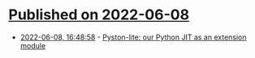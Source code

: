 # [Published on 2022-06-08](index.md)

* [2022-06-08, 16:48:58](https://news.ycombinator.com/item?id=31670120) - [Pyston-lite: our Python JIT as an extension module](https://blog.pyston.org/2022/06/08/announcing-pyston-lite-our-python-jit-as-an-extension-module/)
